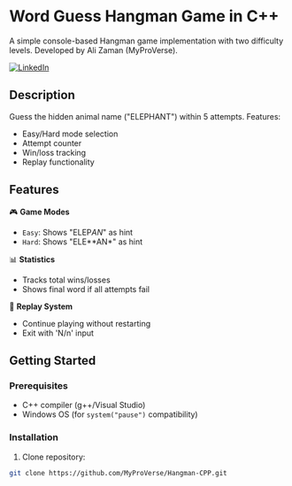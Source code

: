 # Word Guess Hangman Game in C++

A simple console-based Hangman game implementation with two difficulty levels. Developed by Ali Zaman (MyProVerse).

[![LinkedIn](https://img.shields.io/badge/LinkedIn-Ali_Zaman-blue?style=flat&logo=linkedin)](https://www.linkedin.com/in/ali-zaman-web-developer/)

## Description
Guess the hidden animal name ("ELEPHANT") within 5 attempts. Features:
- Easy/Hard mode selection
- Attempt counter
- Win/loss tracking
- Replay functionality

## Features
🎮 **Game Modes**
- `Easy`: Shows "ELEP*AN*" as hint
- `Hard`: Shows "ELE**AN*" as hint

📊 **Statistics**
- Tracks total wins/losses
- Shows final word if all attempts fail

🔄 **Replay System**
- Continue playing without restarting
- Exit with 'N/n' input

## Getting Started

### Prerequisites
- C++ compiler (g++/Visual Studio)
- Windows OS (for `system("pause")` compatibility)

### Installation
1. Clone repository:
```bash
git clone https://github.com/MyProVerse/Hangman-CPP.git
